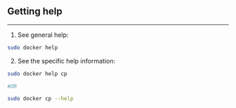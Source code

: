 ## Getting help  
- - - -  
1. See general help:  
```bash
sudo docker help
```
2. See the specific help information:  
```bash
sudo docker help cp

#OR

sudo docker cp --help
```
